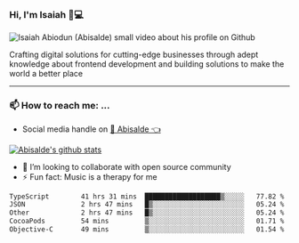 ### Hi, I'm Isaiah 🌻💻

<img src="https://res.cloudinary.com/abisalde/image/upload/c_scale,h_311,w_816/v1616039512/Abisalde_github.gif" alt="Isaiah Abiodun (Abisalde) small video about his profile on Github">

Crafting digital solutions for cutting-edge businesses through adept knowledge about frontend development and building solutions to make the world a better place
<hr>

### 📫 How to reach me: ...
- Social media handle on <a href="https://twitter.com/abisalde">🔔  Abisalde   👈</a>


[![Abisalde's github stats](https://github-readme-stats.vercel.app/api?username=abisalde)](https://github.com/abisalde/github-readme-stats)

- 👯 I’m looking to collaborate with open source community
- ⚡ Fun fact: Music is a therapy for me


<!--
**abisalde/Abisalde** is a ✨ _special_ ✨ repository because its `README.md` (this file) appears on your GitHub profile.

Here are some ideas to get you started:


- 👯 I’m looking to collaborate with open source community
- 🤔 I’m looking for help with ...
- 💬 Ask me about ...
- 📫 How to reach me: ...
- 😄 Pronouns: ...
- ⚡ Fun fact: ...
-->

<!--START_SECTION:waka-->

```txt
TypeScript        41 hrs 31 mins  ███████████████████▒░░░░░   77.82 %
JSON              2 hrs 47 mins   █▒░░░░░░░░░░░░░░░░░░░░░░░   05.24 %
Other             2 hrs 47 mins   █▒░░░░░░░░░░░░░░░░░░░░░░░   05.24 %
CocoaPods         54 mins         ▒░░░░░░░░░░░░░░░░░░░░░░░░   01.71 %
Objective-C       49 mins         ▒░░░░░░░░░░░░░░░░░░░░░░░░   01.54 %
```

<!--END_SECTION:waka-->

